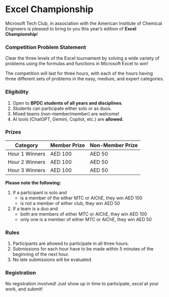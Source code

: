 <h1 id="excel-championship">Excel Championship</h1>
<p>Microsoft Tech Club, in association with the American Institute of Chemical Engineers is pleased to bring to you this year’s edition of <strong>Excel Championship</strong>!</p>
<h3 id="competition-problem-statement">Competition Problem Statement</h3>
<p>Clear the three levels of the Excel tournament by solving a wide variety of problems using the formulas and functions in Microsoft Excel to win!</p>
<p>The competition will last for three hours, with each of the hours having three different sets of problems in the easy, medium, and expert categories.</p>
<h3 id="eligibility">Eligibility</h3>
<ol>
<li>Open to <strong>BPDC students of all years and disciplines</strong>.</li>
<li>Students can participate either solo or as duos.</li>
<li>Mixed teams (non-member/member) are welcome!</li>
<li>AI tools (ChatGPT, Gemini, Copilot, etc.) are <strong>allowed</strong>.</li>
</ol>
<h3 id="prizes">Prizes</h3>

<table>
<thead>
<tr>
<th>Category</th>
<th>Member Prize</th>
<th>Non-Member Prize</th>
</tr>
</thead>
<tbody>
<tr>
<td>Hour 1 Winners</td>
<td>AED 100</td>
<td>AED 50</td>
</tr>
<tr>
<td>Hour 2 Winners</td>
<td>AED 100</td>
<td>AED 50</td>
</tr>
<tr>
<td>Hour 3 Winners</td>
<td>AED 100</td>
<td>AED 50</td>
</tr>
</tbody>
</table><p><strong>Please note the following:</strong></p>
<ol>
<li>If a participant is solo and
<ul>
<li>is a member of the either MTC or AIChE, they win AED 100</li>
<li>is not a member of either club, they win AED 50</li>
</ul>
</li>
<li>If a team is a duo and
<ul>
<li>both are members of either MTC or AIChE, they win AED 100</li>
<li>only one is a member of either MTC or AIChE, they win AED 50</li>
</ul>
</li>
</ol>
<h3 id="rules">Rules</h3>
<ol>
<li>Participants are allowed to participate in all three hours.</li>
<li>Submissions for each hour have to be made within 5 minutes of the beginning of the next hour.</li>
<li>No late submissions will be evaluated.</li>
</ol>
<h3 id="registration">Registration</h3>
<p>No registration involved! Just show up in time to participate, <em>excel</em> at your work, and submit!</p>

